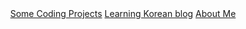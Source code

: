 ---
---

<header>
    <nav id="default-nav">
        <a href="/projects.html">Some Coding Projects</a>
        <a href="/_others/korean.html">Learning Korean blog</a>
        <a href="/about.html">About Me</a>
    </nav>
</header>